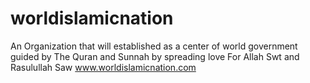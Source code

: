 # worldislamicnation
An Organization that will established as a center of world government guided by The Quran and Sunnah by spreading love For Allah Swt and Rasulullah Saw 
www.worldislamicnation.com
